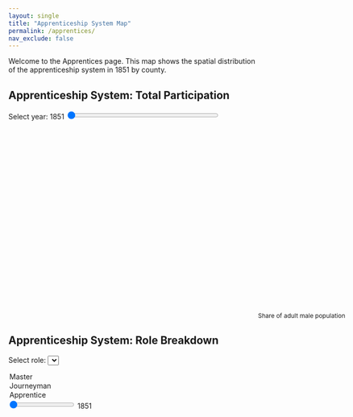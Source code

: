 ```yaml
---
layout: single
title: "Apprenticeship System Map"
permalink: /apprentices/
nav_exclude: false
---
```


Welcome to the Apprentices page. This map shows the spatial distribution of the apprenticeship system in 1851 by county.

<h2>Apprenticeship System: Total Participation</h2>

<!-- Slider for selecting year -->
<label for="year-slider">Select year: <span id="year-label">1851</span></label>
<input type="range" id="year-slider" min="1851" max="1911" step="10" value="1851" style="width: 300px;">

<div id="map-container">
  <svg width="960" height="600"></svg>
</div>

<div id="tooltip" style="position:absolute; background:white; border:1px solid #aaa; padding:5px; visibility:hidden;"></div>

<script src="https://d3js.org/d3.v7.min.js"></script>

<script>
const width = 960, height = 600;
const svg = d3.select("svg");
const tooltip = d3.select("#tooltip");

Promise.all([
  d3.json("/assets/maps/Counties1851.geojson"),
  d3.json("/assets/maps/total_by_year.json")
]).then(([geoData, yearData]) => {

  const projection = d3.geoMercator().fitSize([width, height], geoData);
  const path = d3.geoPath().projection(projection);

  const slider = d3.select("#year-slider");
  const yearLabel = d3.select("#year-label");

  function updateMap(year) {
    const values = yearData[year];
    const color = d3.scaleSequential(d3.interpolatePurples)
      .domain([0.1, 0.9]);

    svg.selectAll("path")
      .data(geoData.features)
      .join("path")
      .attr("d", path)
      .attr("fill", d => {
        const name = d.properties.R_CTY;
        const v = values[name];
        return v != null ? color(v) : "#ccc";
      })
      .attr("stroke", "#fff")
      .attr("stroke-width", 0.5)
      .on("mouseover", function (event, d) {
        const name = d.properties.R_CTY;
        const value = values[name];
        tooltip.style("visibility", "visible")
          .text(`${name}: ${value != null ? value.toFixed(2) : "N/A"}`);
        d3.select(this).attr("stroke-width", 2);
      })
      .on("mousemove", function(event) {
        tooltip.style("top", (event.pageY + 10) + "px")
               .style("left", (event.pageX + 10) + "px");
      })
      .on("mouseout", function () {
        tooltip.style("visibility", "hidden");
        d3.select(this).attr("stroke-width", 0.5);
      });
  }

  updateMap("1851");

  slider.on("input", function() {
    const year = this.value;
    yearLabel.text(year);
    updateMap(year);
  });
});
</script>

<!-- 🧭 Legend container: neatly aligned under the map -->
<div id="legend" style="margin-top: 10px; width: 300px; margin-left: auto; margin-right: auto; transform: translateX(330px);">
  <svg width="300" height="40"></svg>
  <div style="font-size: 12px; text-align: center;">Share of adult male population</div>
</div>



<script>
const legendSvg = d3.select("#legend svg");
const legendWidth = +legendSvg.attr("width");
const legendHeight = +legendSvg.attr("height");

const legendGradient = legendSvg.append("defs")
  .append("linearGradient")
  .attr("id", "legend-gradient")
  .attr("x1", "0%").attr("y1", "0%")
  .attr("x2", "100%").attr("y2", "0%");

const color = d3.scaleSequential(d3.interpolatePurples).domain([0.1, 0.9]);

legendGradient.selectAll("stop")
  .data(d3.range(0, 1.01, 0.01))
  .enter().append("stop")
  .attr("offset", d => `${d * 100}%`)
  .attr("stop-color", d => color(d * 0.8 + 0.1));

legendSvg.append("rect")
  .attr("x", 0).attr("y", 10)
  .attr("width", legendWidth)
  .attr("height", 10)
  .style("fill", "url(#legend-gradient)");

const legendScale = d3.scaleLinear().domain([0.1, 0.9]).range([0, legendWidth]);
const legendAxis = d3.axisBottom(legendScale)
  .tickValues([0.1, 0.3, 0.5, 0.7, 0.9])
  .tickFormat(d3.format(".2f"));

legendSvg.append("g")
  .attr("transform", "translate(0, 20)")
  .call(legendAxis);
</script>



<h2>Apprenticeship System: Role Breakdown</h2>

<label for="role-select">Select role: </label>
<select id="role-select">
  <option value="master">Master</option>
  <option value="journeyman">Journeyman</option>
  <option value="apprentice">Apprentice</option>
</select>

<input type="range" id="role-slider" min="1851" max="1911" step="10" value="1851">
<span id="role-year-label">1851</span>

<div id="role-map-container">
  <svg id="role-map" width="960" height="600"></svg>
</div>

<div id="role-tooltip" style="position:absolute; background:white; border:1px solid #aaa; padding:5px; visibility:hidden;"></div>

<script>
  // new Promise.all and new projection setup here for the second map
</script>

